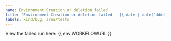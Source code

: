 ```yaml
---
name: Environment Creation or deletion failed
title: "Environment Creation or deletion failed - {{ date | date('dddd, MMMM Do') }}"
labels: kind/bug, area/tests
---
```


View the failed run here: {{ env.WORKFLOWURL }}
